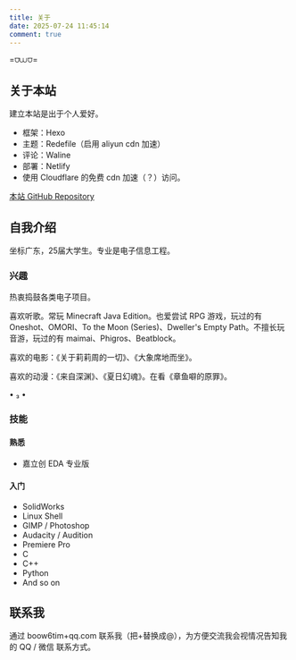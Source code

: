 ```yaml
---
title: 关于
date: 2025-07-24 11:45:14
comment: true
---
```


=⩌⩊⩌=

## 关于本站

建立本站是出于个人爱好。

- 框架：Hexo
- 主题：Redefile（启用 aliyun cdn 加速）
- 评论：Waline
- 部署：Netlify
- 使用 Cloudflare 的免费 cdn 加速（？）访问。

[本站 GitHub Repository](https://github.com/BOOW6/kblog)



## 自我介绍

坐标广东，25届大学生。专业是电子信息工程。



### 兴趣

热衷捣鼓各类电子项目。

喜欢听歌。常玩 Minecraft Java Edition。也爱尝试 RPG 游戏，玩过的有 Oneshot、OMORI、To the Moon (Series)、Dweller's Empty Path。不擅长玩音游，玩过的有 maimai、Phigros、Beatblock。

喜欢的电影：《关于莉莉周的一切》、《大象席地而坐》。

喜欢的动漫：《来自深渊》、《夏日幻魂》。在看《章鱼噼的原罪》。

• ₃ •

### 技能

#### 熟悉

- 嘉立创 EDA 专业版

#### 入门

- SolidWorks
- Linux Shell
- GIMP / Photoshop
- Audacity / Audition
- Premiere Pro
- C
- C++
- Python
- And so on



## 联系我

通过 boow6tim+qq.com 联系我（把+替换成@），为方便交流我会视情况告知我的 QQ / 微信 联系方式。
